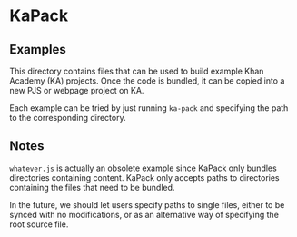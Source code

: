 # KaPack

## Examples

This directory contains files that can be used to build example Khan Academy (KA) projects. Once the code is bundled, it can be copied into a new PJS or webpage project on KA.

Each example can be tried by just running `ka-pack` and specifying the path to the corresponding directory.

## Notes

`whatever.js` is actually an obsolete example since KaPack only bundles directories containing content. KaPack only accepts paths to directories containing the files that need to be bundled.

In the future, we should let users specify paths to single files, either to be synced with no modifications, or as an alternative way of specifying the root source file.
